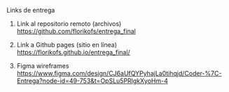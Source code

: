 Links de entrega

1. Link al repositorio remoto (archivos)
https://github.com/florikofs/entrega_final

2. Link a Github pages (sitio en línea)
https://florikofs.github.io/entrega_final/

3. Figma wireframes
https://www.figma.com/design/CJ6aUfQYPyhajLa0tihqjd/Coder-%7C-Entrega?node-id=49-753&t=OpSLu5PRlgkXyoHm-4